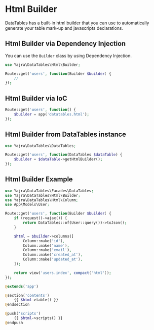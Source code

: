 # Html Builder

DataTables has a built-in html builder that you can use to automatically generate your table mark-up and javascripts declarations.

<a name="dependency-injection"></a>
## Html Builder via Dependency Injection

You can use the `Builder` class by using Dependency Injection.

```php
use Yajra\DataTables\Html\Builder;

Route::get('users', function(Builder $builder) {
	//
});
```

<a name="ioc"></a>
## Html Builder via IoC

```php
Route::get('users', function() {
	$builder = app('datatables.html');
});
```

<a name="datatables-intance"></a>
## Html Builder from DataTables instance

```php
use Yajra\DataTables\DataTables;

Route::get('users', function(DataTables $dataTable) {
	$builder = $dataTable->getHtmlBuilder();
});
```

<a name="example"></a>
## Html Builder Example

```php filename=routes/web.php
use Yajra\DataTables\Facades\DataTables;
use Yajra\DataTables\Html\Builder;
use Yajra\DataTables\Html\Column;
use App\Models\User;

Route::get('users', function(Builder $builder) {
    if (request()->ajax()) {
        return DataTables::of(User::query())->toJson();
    }

    $html = $builder->columns([
        Column::make('id'),
        Column::make('name'),
        Column::make('email'),
        Column::make('created_at'),
        Column::make('updated_at'),
    ]);

    return view('users.index', compact('html'));
});
```


```php filename=resources/views/users/index.blade.php
@extends('app')

@section('contents')
    {{ $html->table() }}
@endsection

@push('scripts')
    {{ $html->scripts() }}
@endpush
```
